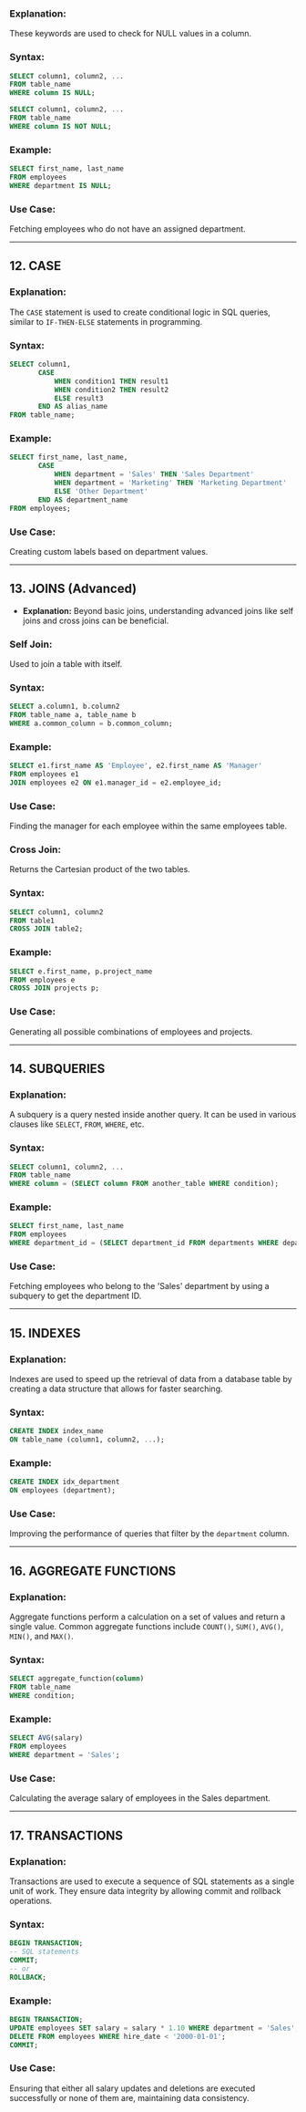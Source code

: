 ### **Explanation:**
These keywords are used to check for NULL values in a column.

### **Syntax:**
```sql
SELECT column1, column2, ...
FROM table_name
WHERE column IS NULL;

SELECT column1, column2, ...
FROM table_name
WHERE column IS NOT NULL;
```

### **Example:**
```sql
SELECT first_name, last_name
FROM employees
WHERE department IS NULL;
```

### **Use Case:**
Fetching employees who do not have an assigned department.

---

## **12. CASE**

### **Explanation:**
The `CASE` statement is used to create conditional logic in SQL queries, similar to `IF-THEN-ELSE` statements in programming.

### **Syntax:**
```sql
SELECT column1,
       CASE
           WHEN condition1 THEN result1
           WHEN condition2 THEN result2
           ELSE result3
       END AS alias_name
FROM table_name;
```

### **Example:**
```sql
SELECT first_name, last_name,
       CASE
           WHEN department = 'Sales' THEN 'Sales Department'
           WHEN department = 'Marketing' THEN 'Marketing Department'
           ELSE 'Other Department'
       END AS department_name
FROM employees;
```

### **Use Case:**
Creating custom labels based on department values.

---

## **13. JOINS (Advanced)**
- **Explanation:** Beyond basic joins, understanding advanced joins like self joins and cross joins can be beneficial.

### **Self Join:**
Used to join a table with itself.

### **Syntax:**
```sql
SELECT a.column1, b.column2
FROM table_name a, table_name b
WHERE a.common_column = b.common_column;
```

### **Example:**
```sql
SELECT e1.first_name AS 'Employee', e2.first_name AS 'Manager'
FROM employees e1
JOIN employees e2 ON e1.manager_id = e2.employee_id;
```

### **Use Case:**
Finding the manager for each employee within the same employees table.

### **Cross Join:**
Returns the Cartesian product of the two tables.

### **Syntax:**
```sql
SELECT column1, column2
FROM table1
CROSS JOIN table2;
```

### **Example:**
```sql
SELECT e.first_name, p.project_name
FROM employees e
CROSS JOIN projects p;
```

### **Use Case:**
Generating all possible combinations of employees and projects.

---

## **14. SUBQUERIES**

### **Explanation:**
A subquery is a query nested inside another query. It can be used in various clauses like `SELECT`, `FROM`, `WHERE`, etc.

### **Syntax:**
```sql
SELECT column1, column2, ...
FROM table_name
WHERE column = (SELECT column FROM another_table WHERE condition);
```

### **Example:**
```sql
SELECT first_name, last_name
FROM employees
WHERE department_id = (SELECT department_id FROM departments WHERE department_name = 'Sales');
```

### **Use Case:**
Fetching employees who belong to the 'Sales' department by using a subquery to get the department ID.

---

## **15. INDEXES**

### **Explanation:**
Indexes are used to speed up the retrieval of data from a database table by creating a data structure that allows for faster searching.

### **Syntax:**
```sql
CREATE INDEX index_name
ON table_name (column1, column2, ...);
```

### **Example:**
```sql
CREATE INDEX idx_department
ON employees (department);
```

### **Use Case:**
Improving the performance of queries that filter by the `department` column.

---

## **16. AGGREGATE FUNCTIONS**

### **Explanation:**
Aggregate functions perform a calculation on a set of values and return a single value. Common aggregate functions include `COUNT()`, `SUM()`, `AVG()`, `MIN()`, and `MAX()`.

### **Syntax:**
```sql
SELECT aggregate_function(column)
FROM table_name
WHERE condition;
```

### **Example:**
```sql
SELECT AVG(salary)
FROM employees
WHERE department = 'Sales';
```

### **Use Case:**
Calculating the average salary of employees in the Sales department.

---

## **17. TRANSACTIONS**

### **Explanation:**
Transactions are used to execute a sequence of SQL statements as a single unit of work. They ensure data integrity by allowing commit and rollback operations.

### **Syntax:**
```sql
BEGIN TRANSACTION;
-- SQL statements
COMMIT;
-- or
ROLLBACK;
```

### **Example:**
```sql
BEGIN TRANSACTION;
UPDATE employees SET salary = salary * 1.10 WHERE department = 'Sales';
DELETE FROM employees WHERE hire_date < '2000-01-01';
COMMIT;
```

### **Use Case:**
Ensuring that either all salary updates and deletions are executed successfully or none of them are, maintaining data consistency.